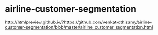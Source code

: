 # airline-customer-segmentation
http://htmlpreview.github.io/?https://github.com/venkat-othisamy/airline-customer-segmentation/blob/master/airline_customer_segmentation.html
